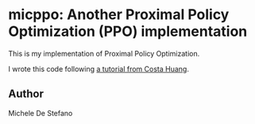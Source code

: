 # micppo: Another Proximal Policy Optimization (PPO) implementation
This is my implementation of Proximal Policy Optimization.

I wrote this code following [a tutorial from Costa Huang](https://www.youtube.com/watch?v=MEt6rrxH8W4).

## Author
Michele De Stefano

